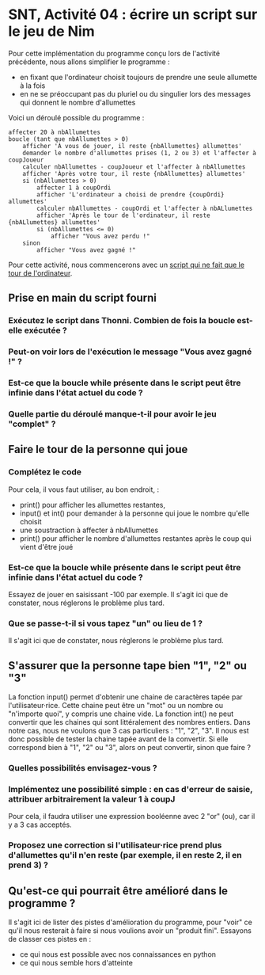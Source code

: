 # SNT, Activité 04 : écrire un script sur le jeu de Nim

Pour cette implémentation du programme conçu lors de l'activité précédente, nous allons simplifier le programme :
- en fixant que l'ordinateur choisit toujours de prendre une seule allumette à la fois
- en ne se préoccupant pas du pluriel ou du singulier lors des messages qui donnent le nombre d'allumettes

Voici un déroulé possible du programme : 

```
affecter 20 à nbAllumettes
boucle (tant que nbAllumettes > 0)
    afficher 'À vous de jouer, il reste {nbAllumettes} allumettes'
    demander le nombre d'allumettes prises (1, 2 ou 3) et l'affecter à coupJoueur
    calculer nbAllumettes - coupJoueur et l'affecter à nbAllumettes
    afficher 'Àprès votre tour, il reste {nbAllumettes} allumettes'
    si (nbAllumettes > 0)
        affecter 1 à coupOrdi
        afficher 'L'ordinateur a choisi de prendre {coupOrdi} allumettes'
        calculer nbAllumettes - coupOrdi et l'affecter à nbALlumettes
        afficher 'Àprès le tour de l'ordinateur, il reste {nbALlumettes} allumettes'
        si (nbAllumettes <= 0)
            afficher "Vous avez perdu !"
    sinon
        afficher "Vous avez gagné !"
```

Pour cette activité, nous commencerons avec un [script qui ne fait que le tour de l'ordinateur](04_allumettes.py). 

## Prise en main du script fourni

### Exécutez le script dans Thonni. Combien de fois la boucle est-elle exécutée ? 
### Peut-on voir lors de l'exécution le message "Vous avez gagné !" ? 
### Est-ce que la boucle while présente dans le script peut être infinie dans l'état actuel du code ?
### Quelle partie du déroulé manque-t-il pour avoir le jeu "complet" ? 

## Faire le tour de la personne qui joue

### Complétez le code

Pour cela, il vous faut utiliser, au bon endroit, : 
- print() pour afficher les allumettes restantes, 
- input() et int() pour demander à la personne qui joue le nombre qu'elle choisit
- une soustraction à affecter à nbAllumettes
- print() pour afficher le nombre d'allumettes restantes après le coup qui vient d'être joué

### Est-ce que la boucle while présente dans le script peut être infinie dans l'état actuel du code ?

Essayez de jouer en saisissant -100 par exemple. 
Il s'agit ici que de constater, nous réglerons le problème plus tard. 


### Que se passe-t-il si vous tapez "un" ou lieu de 1 ?

Il s'agit ici que de constater, nous réglerons le problème plus tard. 


## S'assurer que la personne tape bien "1", "2" ou "3"

La fonction input() permet d'obtenir une chaine de caractères tapée par l'utilisateur·rice. Cette chaine peut être un "mot" ou un nombre ou "n'importe quoi", y compris une chaine vide. 
La fonction int() ne peut convertir que les chaines qui sont littéralement des nombres entiers. Dans notre cas, nous ne voulons que 3 cas particuliers : "1", "2", "3".
Il nous est donc possible de tester la chaine tapée avant de la convertir. Si elle correspond bien à "1", "2" ou "3", alors on peut convertir, sinon que faire ? 

### Quelles possibilités envisagez-vous ?

### Implémentez une possibilité simple : en cas d'erreur de saisie, attribuer arbitrairement la valeur 1 à coupJ

Pour cela, il faudra utiliser une expression booléenne avec 2 "or" (ou), car il y a 3 cas acceptés. 

### Proposez une correction si l'utilisateur·rice prend plus d'allumettes qu'il n'en reste (par exemple, il en reste 2, il en prend 3) ?


## Qu'est-ce qui pourrait être amélioré dans le programme ? 

Il s'agit ici de lister des pistes d'amélioration du programme, pour "voir" ce qu'il nous resterait à faire si nous voulions avoir un "produit fini".
Essayons de classer ces pistes en :
- ce qui nous est possible avec nos connaissances en python
- ce qui nous semble hors d'atteinte

